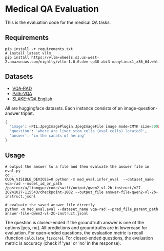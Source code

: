 # Medical QA Evaluation

This is the evaluation code for the medical QA tasks.

## Requirements

```
pip install -r requirements.txt
# install latest vllm
pip install https://vllm-wheels.s3.us-west-2.amazonaws.com/nightly/vllm-1.0.0.dev-cp38-abi3-manylinux1_x86_64.whl
```

## Datasets

* [VQA-RAD](https://huggingface.co/datasets/flaviagiammarino/vqa-rad)
* [Path-VQA](https://huggingface.co/datasets/flaviagiammarino/path-vqa)
* [SLAKE-VQA English](https://huggingface.co/datasets/mdwiratathya/SLAKE-vqa-english)

All are huggingface datasets. Each instance consists of an image-question-answer triplet.

```python
{
  'image': <PIL.JpegImagePlugin.JpegImageFile image mode=CMYK size=309x272>,
  'question': 'where are liver stem cells (oval cells) located?',
  'answer': 'in the canals of hering'
}
```


## Usage

```
# output the answer to a file and then evaluate the answer file in eval.py
cd ..
CUDA_VISIBLE_DEVICES=0 python -m med_eval.infer_eval  --dataset_name vqa-rad --model_id_or_path /pasteur/u/liangyuc/code/swift/output/qwen2-vl-2b-instruct/v27-20241027-115543/checkpoint-1802 --output_file answer-file-qwen2-vl-2b-instruct.jsonl

# evaluate the saved answer file directly
python -m med_eval.eval --dataset_name vqa-rad --pred_file_parent_path answer-file-qwen2-vl-2b-instruct.jsonl
```
The question is closed-ended if the groundtruth answer is one of the options [yes, no].
All predictions and groundtruths are in lowercase for evaluation.
For open-ended questions, the evaluation metric is recall (function `calculate_f1score`).
For closed-ended questions, the evaluation metric is accuracy (check if 'yes' or 'no' in the response).


